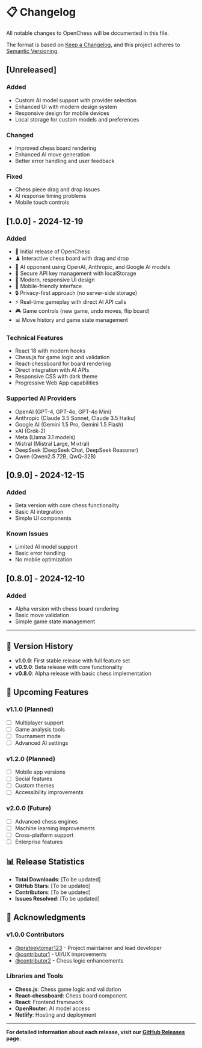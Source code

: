 # 📋 Changelog

All notable changes to OpenChess will be documented in this file.

The format is based on [Keep a Changelog](https://keepachangelog.com/en/1.0.0/),
and this project adheres to [Semantic Versioning](https://semver.org/spec/v2.0.0.html).

## [Unreleased]

### Added

- Custom AI model support with provider selection
- Enhanced UI with modern design system
- Responsive design for mobile devices
- Local storage for custom models and preferences

### Changed

- Improved chess board rendering
- Enhanced AI move generation
- Better error handling and user feedback

### Fixed

- Chess piece drag and drop issues
- AI response timing problems
- Mobile touch controls

## [1.0.0] - 2024-12-19

### Added

- 🎯 Initial release of OpenChess
- ♟️ Interactive chess board with drag and drop
- 🤖 AI opponent using OpenAI, Anthropic, and Google AI models
- 🔑 Secure API key management with localStorage
- 🎨 Modern, responsive UI design
- 📱 Mobile-friendly interface
- 🔒 Privacy-first approach (no server-side storage)
- ⚡ Real-time gameplay with direct AI API calls
- 🎮 Game controls (new game, undo moves, flip board)
- 📊 Move history and game state management

### Technical Features

- React 18 with modern hooks
- Chess.js for game logic and validation
- React-chessboard for board rendering
- Direct integration with AI APIs
- Responsive CSS with dark theme
- Progressive Web App capabilities

### Supported AI Providers

- OpenAI (GPT-4, GPT-4o, GPT-4o Mini)
- Anthropic (Claude 3.5 Sonnet, Claude 3.5 Haiku)
- Google AI (Gemini 1.5 Pro, Gemini 1.5 Flash)
- xAI (Grok-2)
- Meta (Llama 3.1 models)
- Mistral (Mistral Large, Mixtral)
- DeepSeek (DeepSeek Chat, DeepSeek Reasoner)
- Qwen (Qwen2.5 72B, QwQ-32B)

## [0.9.0] - 2024-12-15

### Added

- Beta version with core chess functionality
- Basic AI integration
- Simple UI components

### Known Issues

- Limited AI model support
- Basic error handling
- No mobile optimization

## [0.8.0] - 2024-12-10

### Added

- Alpha version with chess board rendering
- Basic move validation
- Simple game state management

---

## 📝 Version History

- **v1.0.0**: First stable release with full feature set
- **v0.9.0**: Beta release with core functionality
- **v0.8.0**: Alpha release with basic chess implementation

## 🔮 Upcoming Features

### v1.1.0 (Planned)

- [ ] Multiplayer support
- [ ] Game analysis tools
- [ ] Tournament mode
- [ ] Advanced AI settings

### v1.2.0 (Planned)

- [ ] Mobile app versions
- [ ] Social features
- [ ] Custom themes
- [ ] Accessibility improvements

### v2.0.0 (Future)

- [ ] Advanced chess engines
- [ ] Machine learning improvements
- [ ] Cross-platform support
- [ ] Enterprise features

## 📊 Release Statistics

- **Total Downloads**: [To be updated]
- **GitHub Stars**: [To be updated]
- **Contributors**: [To be updated]
- **Issues Resolved**: [To be updated]

## 🙏 Acknowledgments

### v1.0.0 Contributors

- [@prateektomar123](https://github.com/prateektomar123) - Project maintainer and lead developer
- [@contributor1](https://github.com/contributor1) - UI/UX improvements
- [@contributor2](https://github.com/contributor2) - Chess logic enhancements

### Libraries and Tools

- **Chess.js**: Chess game logic and validation
- **React-chessboard**: Chess board component
- **React**: Frontend framework
- **OpenRouter**: AI model access
- **Netlify**: Hosting and deployment

---

**For detailed information about each release, visit our [GitHub Releases](https://github.com/prateektomar123/openchess/releases) page.**
